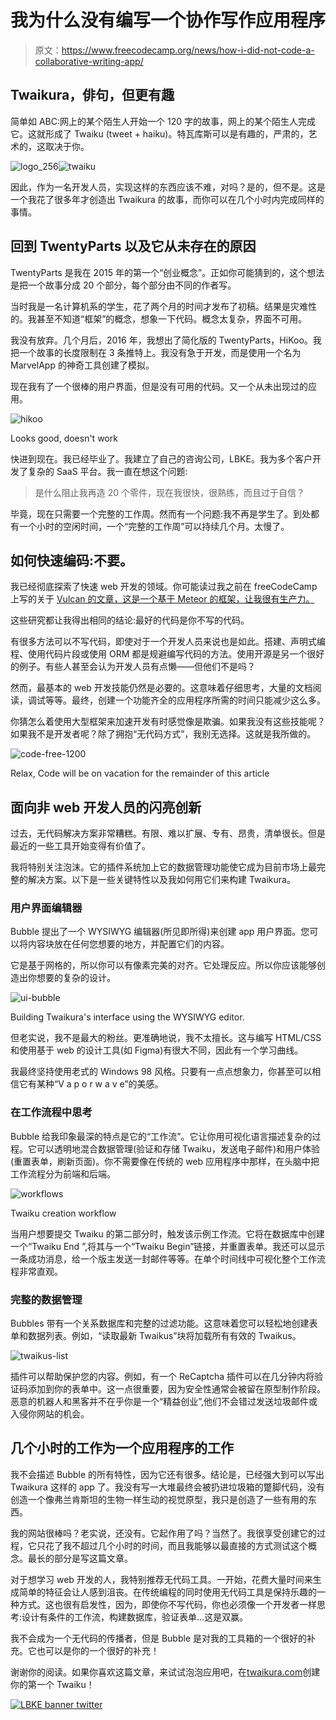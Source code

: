 # 我为什么没有编写一个协作写作应用程序

> 原文：<https://www.freecodecamp.org/news/how-i-did-not-code-a-collaborative-writing-app/>

## Twaikura，俳句，但更有趣

简单如 ABC:网上的某个陌生人开始一个 120 字的故事，网上的某个陌生人完成它。这就形成了 Twaiku (tweet + haiku)。特瓦库斯可以是有趣的，严肃的，艺术的，这取决于你。

![logo_256](img/612eb715fd77596313306893cf8d3086.png)![twaiku](img/3038853f7bb4f8affd4d7d4499f39ed9.png)

因此，作为一名开发人员，实现这样的东西应该不难，对吗？是的，但不是。这是一个我花了很多年才创造出 Twaikura 的故事，而你可以在几个小时内完成同样的事情。

## 回到 TwentyParts 以及它从未存在的原因

TwentyParts 是我在 2015 年的第一个“创业概念”。正如你可能猜到的，这个想法是把一个故事分成 20 个部分，每个部分由不同的作者写。

当时我是一名计算机系的学生，花了两个月的时间才发布了初稿。结果是灾难性的。我甚至不知道“框架”的概念，想象一下代码。概念太复杂，界面不可用。

我没有放弃。几个月后，2016 年，我想出了简化版的 TwentyParts，HiKoo。我把一个故事的长度限制在 3 条推特上。我没有急于开发，而是使用一个名为 MarvelApp 的神奇工具创建了模拟。

现在我有了一个很棒的用户界面，但是没有可用的代码。又一个从未出现过的应用。

![hikoo](img/42e6e75437053d9d38c3c8dce4289a80.png)

Looks good, doesn't work

快进到现在。我已经毕业了。我建立了自己的咨询公司，LBKE。我为多个客户开发了复杂的 SaaS 平台。我一直在想这个问题:

> 是什么阻止我再造 20 个零件，现在我很快，很熟练，而且过于自信？

毕竟，现在只需要一个完整的工作周。然而有一个问题:我不再是学生了。到处都有一个小时的空闲时间，一个“完整的工作周”可以持续几个月。太慢了。

## 如何快速编码:不要。

我已经彻底探索了快速 web 开发的领域。你可能读过我之前在 freeCodeCamp 上写的关于 [Vulcan 的文章，这是一个基于 Meteor 的框架，让我很有生产力。](https://www.freecodecamp.org/news/how-i-built-an-app-with-vulcan-js-in-four-days-6368814077b1/)

这些研究都让我得出相同的结论:最好的代码是你不写的代码。

有很多方法可以不写代码，即使对于一个开发人员来说也是如此。搭建、声明式编程、使用代码片段或使用 ORM 都是规避编写代码的方法。使用开源是另一个很好的例子。有些人甚至会认为开发人员有点懒——但他们不是吗？

然而，最基本的 web 开发技能仍然是必要的。这意味着仔细思考，大量的文档阅读，调试等等。最终，创建一个功能齐全的应用程序所需的时间只能减少这么多。

你猜怎么着使用大型框架来加速开发有时感觉像是欺骗。如果我没有这些技能呢？如果我不是开发者呢？除了拥抱“无代码方式”，我别无选择。这就是我所做的。

![code-free-1200](img/8f906abfa9dd469b3e4bc0e22be3dcdb.png)

Relax, Code will be on vacation for the remainder of this article

## 面向非 web 开发人员的闪亮创新

过去，无代码解决方案非常糟糕。有限、难以扩展、专有、昂贵，清单很长。但是最近的一些工具开始变得有价值了。

我将特别关注泡沫。它的插件系统加上它的数据管理功能使它成为目前市场上最完整的解决方案。以下是一些关键特性以及我如何用它们来构建 Twaikura。

### 用户界面编辑器

Bubble 提出了一个 WYSIWYG 编辑器(所见即所得)来创建 app 用户界面。您可以将内容块放在任何您想要的地方，并配置它们的内容。

它是基于网格的，所以你可以有像素完美的对齐。它处理反应。所以你应该能够创造出你想要的复杂的设计。

![ui-bubble](img/c410cbdd225555f422010215caa72471.png)

Building Twaikura's interface using the WYSIWYG editor.

但老实说，我不是最大的粉丝。更准确地说，我不太擅长。这与编写 HTML/CSS 和使用基于 web 的设计工具(如 Figma)有很大不同，因此有一个学习曲线。

我最终坚持使用老式的 Windows 98 风格。只要有一点点想象力，你甚至可以相信它有某种“V a p o r w a v e”的美感。

### 在工作流程中思考

Bubble 给我印象最深的特点是它的“工作流”。它让你用可视化语言描述复杂的过程。它可以透明地混合数据管理(验证和存储 Twaiku，发送电子邮件)和用户体验(重置表单，刷新页面)。你不需要像在传统的 web 应用程序中那样，在头脑中把工作流程分为前端和后端。

![workflows](img/73746af336cc03f99a65f13d5e55bc3a.png)

Twaiku creation workflow

当用户想要提交 Twaiku 的第二部分时，触发该示例工作流。它将在数据库中创建一个“Twaiku End ”,将其与一个“Twaiku Begin”链接，并重置表单。我还可以显示一条成功消息，给一个版主发送一封邮件等等。在单个时间线中可视化整个工作流程非常直观。

### 完整的数据管理

Bubbles 带有一个关系数据库和完整的过滤功能。这意味着您可以轻松地创建表单和数据列表。例如，“读取最新 Twaikus”块将加载所有有效的 Twaikus。

![twaikus-list](img/12aa45e8d0de04f87a6059b74ed70602.png)

插件可以帮助保护您的内容。例如，有一个 ReCaptcha 插件可以在几分钟内将验证码添加到你的表单中。这一点很重要，因为安全性通常会被留在原型制作阶段。恶意的机器人和黑客并不在乎你是一个“精益创业”,他们不会错过发送垃圾邮件或入侵你网站的机会。

## 几个小时的工作为一个应用程序的工作

我不会描述 Bubble 的所有特性，因为它还有很多。结论是，已经强大到可以写出 Twaikura 这样的 app 了。我没有写一大堆最终会被扔进垃圾箱的蹩脚代码，没有创造一个像弗兰肯斯坦的生物一样生动的视觉原型，我只是创造了一些有用的东西。

我的网站很棒吗？老实说，还没有。它起作用了吗？当然了。我很享受创建它的过程，它只花了我不超过几个小时的时间，而且我能够以最直接的方式测试这个概念。最长的部分是写这篇文章。

对于想学习 web 开发的人，我特别推荐无代码工具。一开始，花费大量时间来生成简单的特征会让人感到沮丧。在传统编程的同时使用无代码工具是保持乐趣的一种方式。这也很有启发性，因为，即使你不写代码，你也必须像一个开发者一样思考:设计有条件的工作流，构建数据库，验证表单...这是双赢。

我不会成为一个无代码的传播者，但是 Bubble 是对我的工具箱的一个很好的补充。它也可以是你的一个很好的补充！

谢谢你的阅读。如果你喜欢这篇文章，来试试泡泡应用吧，在[twaikura.com](http://twaikura.com)创建你的第一个 Twaiku！

[![LBKE banner twitter](img/4ba1545096f9648113a792fb1706e0cd.png)](https://twitter.com/lbke_fr)